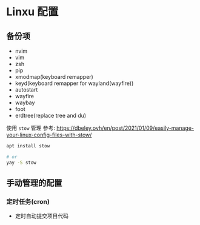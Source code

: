 # Linxu 配置

## 备份项
- nvim
- vim
- zsh
- pip
- xmodmap(keyboard remapper)
- keyd(keyboard remapper for wayland(wayfire))
- autostart
- wayfire
- waybay
- foot
- erdtree(replace tree and du)

使用 `stow` 管理
参考: https://dbeley.ovh/en/post/2021/01/09/easily-manage-your-linux-config-files-with-stow/
```bash
apt install stow

# or
yay -S stow
```

## 手动管理的配置

### 定时任务(cron)
- 定时自动提交项目代码

